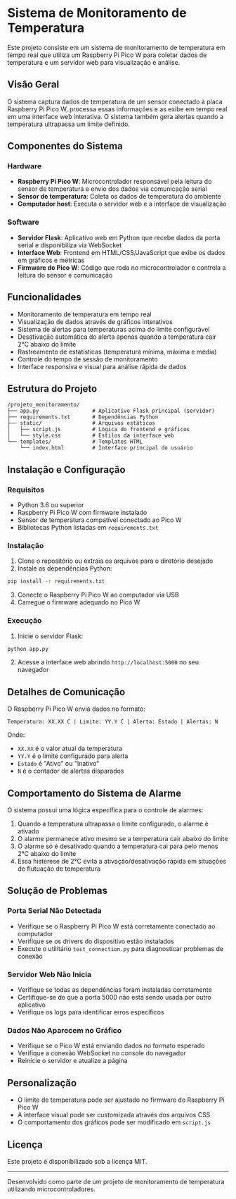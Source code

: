 # Sistema de Monitoramento de Temperatura

Este projeto consiste em um sistema de monitoramento de temperatura em tempo real que utiliza um Raspberry Pi Pico W para coletar dados de temperatura e um servidor web para visualização e análise.

## Visão Geral

O sistema captura dados de temperatura de um sensor conectado à placa Raspberry Pi Pico W, processa essas informações e as exibe em tempo real em uma interface web interativa. O sistema também gera alertas quando a temperatura ultrapassa um limite definido.

## Componentes do Sistema

### Hardware

- **Raspberry Pi Pico W**: Microcontrolador responsável pela leitura do sensor de temperatura e envio dos dados via comunicação serial
- **Sensor de temperatura**: Coleta os dados de temperatura do ambiente
- **Computador host**: Executa o servidor web e a interface de visualização

### Software

- **Servidor Flask**: Aplicativo web em Python que recebe dados da porta serial e disponibiliza via WebSocket
- **Interface Web**: Frontend em HTML/CSS/JavaScript que exibe os dados em gráficos e métricas
- **Firmware do Pico W**: Código que roda no microcontrolador e controla a leitura do sensor e comunicação

## Funcionalidades

- Monitoramento de temperatura em tempo real
- Visualização de dados através de gráficos interativos
- Sistema de alertas para temperaturas acima do limite configurável
- Desativação automática do alerta apenas quando a temperatura cair 2°C abaixo do limite
- Rastreamento de estatísticas (temperatura mínima, máxima e média)
- Controle do tempo de sessão de monitoramento
- Interface responsiva e visual para análise rápida de dados

## Estrutura do Projeto

```
/projeto_monitoramento/
├── app.py                 # Aplicativo Flask principal (servidor)
├── requirements.txt       # Dependências Python
├── static/                # Arquivos estáticos
│   ├── script.js          # Lógica do frontend e gráficos
│   └── style.css          # Estilos da interface web
└── templates/             # Templates HTML
    └── index.html         # Interface principal do usuário
```

## Instalação e Configuração

### Requisitos

- Python 3.6 ou superior
- Raspberry Pi Pico W com firmware instalado
- Sensor de temperatura compatível conectado ao Pico W
- Bibliotecas Python listadas em `requirements.txt`

### Instalação

1. Clone o repositório ou extraia os arquivos para o diretório desejado
2. Instale as dependências Python:

```bash
pip install -r requirements.txt
```

3. Conecte o Raspberry Pi Pico W ao computador via USB
4. Carregue o firmware adequado no Pico W

### Execução

1. Inicie o servidor Flask:

```bash
python app.py
```

2. Acesse a interface web abrindo `http://localhost:5000` no seu navegador

## Detalhes de Comunicação

O Raspberry Pi Pico W envia dados no formato:

```
Temperatura: XX.XX C | Limite: YY.Y C | Alerta: Estado | Alertas: N
```

Onde:
- `XX.XX` é o valor atual da temperatura
- `YY.Y` é o limite configurado para alerta
- `Estado` é "Ativo" ou "Inativo"
- `N` é o contador de alertas disparados

## Comportamento do Sistema de Alarme

O sistema possui uma lógica específica para o controle de alarmes:

1. Quando a temperatura ultrapassa o limite configurado, o alarme é ativado
2. O alarme permanece ativo mesmo se a temperatura cair abaixo do limite
3. O alarme só é desativado quando a temperatura cai para pelo menos 2°C abaixo do limite
4. Essa histerese de 2°C evita a ativação/desativação rápida em situações de flutuação de temperatura

## Solução de Problemas

### Porta Serial Não Detectada

- Verifique se o Raspberry Pi Pico W está corretamente conectado ao computador
- Verifique se os drivers do dispositivo estão instalados
- Execute o utilitário `test_connection.py` para diagnosticar problemas de conexão

### Servidor Web Não Inicia

- Verifique se todas as dependências foram instaladas corretamente
- Certifique-se de que a porta 5000 não está sendo usada por outro aplicativo
- Verifique os logs para identificar erros específicos

### Dados Não Aparecem no Gráfico

- Verifique se o Pico W está enviando dados no formato esperado
- Verifique a conexão WebSocket no console do navegador
- Reinicie o servidor e atualize a página

## Personalização

- O limite de temperatura pode ser ajustado no firmware do Raspberry Pi Pico W
- A interface visual pode ser customizada através dos arquivos CSS
- O comportamento dos gráficos pode ser modificado em `script.js`

## Licença

Este projeto é disponibilizado sob a licença MIT.

---

Desenvolvido como parte de um projeto de monitoramento de temperatura utilizando microcontroladores.
